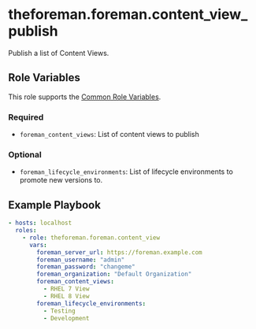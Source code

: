 theforeman.foreman.content_view_publish
=======================================

Publish a list of Content Views.

Role Variables
--------------

This role supports the [Common Role Variables](https://github.com/theforeman/foreman-ansible-modules/blob/develop/README.md#common-role-variables).

### Required

- `foreman_content_views`: List of content views to publish

### Optional

- `foreman_lifecycle_environments`: List of lifecycle environments to promote new versions to.

Example Playbook
----------------

```yaml
- hosts: localhost
  roles:
    - role: theforeman.foreman.content_view
      vars:
        foreman_server_url: https://foreman.example.com
        foreman_username: "admin"
        foreman_password: "changeme"
        foreman_organization: "Default Organization"
        foreman_content_views:
          - RHEL 7 View
          - RHEL 8 View
        foreman_lifecycle_environments:
          - Testing
          - Development
```
